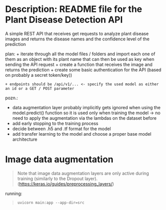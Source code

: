 # Description: README file for the Plant Disease Detection API

A simple REST API that receives get requests to analyze plant disease images
and returns the disease names and the confidence level of the prediction

plan:
    + iterate through all the model files / folders and import each one of them as an object
    with its plant name that can then be used as key when sending the API request
    + create a function that receives the image and returns the prediction
    + create some basic authentication for the API (based on probably a secret token/key))

    + endpoints should be /api/v1/... <- specify the used model as either an id or a GET / POST parameter

pozn.:
+ data augmentation layer probably implicitly gets ignored when using the model.predict() function
  so it is used only when training the model -> no need to apply the augmentation via the lambdas
  on the dataset before
+ add early stopping to the training process
+ decide between .h5 and .tf format for the model
+ add transfer learning to the model and choose a proper base model architecture
# Image data augmentation
> Note that image data augmentation layers are only active during training (similarly to the Dropout layer).
(https://keras.io/guides/preprocessing_layers/)


running:

> `uvicorn main:app --app-dir=src`